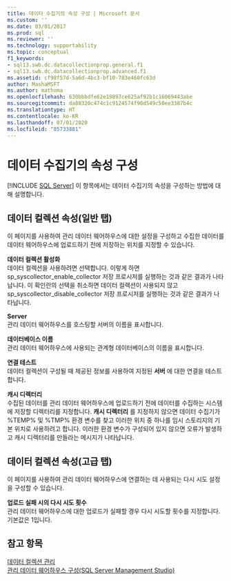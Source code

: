 ```yaml
---
title: 데이터 수집기의 속성 구성 | Microsoft 문서
ms.custom: ''
ms.date: 03/01/2017
ms.prod: sql
ms.reviewer: ''
ms.technology: supportability
ms.topic: conceptual
f1_keywords:
- sql13.swb.dc.datacollectionprop.general.f1
- sql13.swb.dc.datacollectionprop.advanced.f1
ms.assetid: cf98f57d-5a6d-4bc3-bf10-783e460fc63d
author: MashaMSFT
ms.author: mathoma
ms.openlocfilehash: 630bbbdfe62e19897ce625af92b1c16069443abe
ms.sourcegitcommit: da88320c474c1c9124574f90d549c50ee3387b4c
ms.translationtype: HT
ms.contentlocale: ko-KR
ms.lasthandoff: 07/01/2020
ms.locfileid: "85733881"
---
```

# <a name="configure-properties-of-a-data-collector"></a>데이터 수집기의 속성 구성
 [!INCLUDE [SQL Server](../../includes/applies-to-version/sqlserver.md)]
  이 항목에서는 데이터 수집기의 속성을 구성하는 방법에 대해 설명합니다.  
  
## <a name="data-collection-properties-general-tab"></a>데이터 컬렉션 속성(일반 탭)  
 이 페이지를 사용하여 관리 데이터 웨어하우스에 대한 설정을 구성하고 수집한 데이터를 데이터 웨어하우스에 업로드하기 전에 저장하는 위치를 지정할 수 있습니다.  
  
 **데이터 컬렉션 활성화**  
 데이터 컬렉션을 사용하려면 선택합니다. 이렇게 하면 sp_syscollector_enable_collector 저장 프로시저를 실행하는 것과 같은 결과가 나타납니다. 이 확인란의 선택을 취소하면 데이터 컬렉션이 사용되지 않고 sp_syscollector_disable_collector 저장 프로시저를 실행하는 것과 같은 결과가 나타납니다.  
  
 **Server**  
 관리 데이터 웨어하우스를 호스팅할 서버의 이름을 표시합니다.  
  
 **데이터베이스 이름**  
 관리 데이터 웨어하우스에 사용되는 관계형 데이터베이스의 이름을 표시합니다.  
  
 **연결 테스트**  
 데이터 컬렉션이 구성될 때 제공된 정보를 사용하여 지정된 **서버** 에 대한 연결을 테스트합니다.  
  
 **캐시 디렉터리**  
 수집된 데이터를 관리 데이터 웨어하우스에 업로드하기 전에 데이터를 수집하는 시스템에 저장할 디렉터리를 지정합니다. **캐시 디렉터리** 를 지정하지 않으면 데이터 수집기가 %TEMP% 및 %TMP% 환경 변수를 찾고 이러한 위치 중 하나를 임시 스토리지의 기본 위치로 사용하려고 합니다. 이러한 환경 변수가 구성되어 있지 않으면 오류가 발생하고 캐시 디렉터리를 만들라는 메시지가 나타납니다.  
  
## <a name="data-collection-properties-advanced-tab"></a>데이터 컬렉션 속성(고급 탭)  
 이 페이지를 사용하여 관리 데이터 웨어하우스에 연결하는 데 사용되는 다시 시도 설정을 구성할 수 있습니다.  
  
 **업로드 실패 시의 다시 시도 횟수**  
 관리 데이터 웨어하우스에 대한 업로드가 실패할 경우 다시 시도할 횟수를 지정합니다. 기본값은 1입니다.  
  
## <a name="see-also"></a>참고 항목  
 [데이터 컬렉션 관리](../../relational-databases/data-collection/manage-data-collection.md)   
 [관리 데이터 웨어하우스 구성&#40;SQL Server Management Studio&#41;](../../relational-databases/data-collection/configure-the-management-data-warehouse-sql-server-management-studio.md)  
  
  
